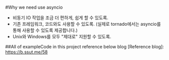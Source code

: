 #Why we need use asyncio
* 비동기 IO 작업을 조금 더 편하게, 쉽게 할 수 있도록.
* 기존 프레임워크, 코드와도 사용할 수 있도록. (실제로 tornado에서는 asyncio를 통해 사용할 수 있도록 제공합니다.)
* Unix와 Windows를 모두 "제대로" 지원할 수 있도록.

##All of exampleCode in this project reference below blog
[Reference blog]: https://b.ssut.me/58
